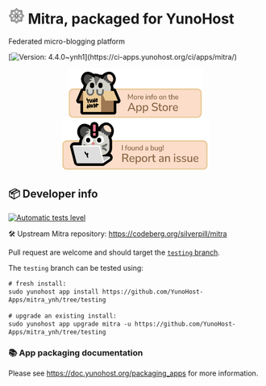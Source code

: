 <!--
N.B.: This README was automatically generated by <https://github.com/YunoHost/apps_tools/blob/main/readme_generator>
It shall NOT be edited by hand.
-->

<h1>
  <img src="https://raw.githubusercontent.com/YunoHost/apps/main/logos/mitra.png" width="32px" alt="Logo of Mitra">
  Mitra, packaged for YunoHost
</h1>

Federated micro-blogging platform

[![Version: 4.4.0~ynh1](https://img.shields.io/badge/Version-4.4.0~ynh1-rgba(0,150,0,1)?style=for-the-badge)](https://ci-apps.yunohost.org/ci/apps/mitra/)

<div align="center">
<a href="https://apps.yunohost.org/app/mitra"><img height="100px" src="https://github.com/YunoHost/yunohost-artwork/raw/refs/heads/main/badges/neopossum-badges/badge_more_info_on_the_appstore.svg"/></a>
<a href="https://github.com/YunoHost-Apps/mitra_ynh/issues"><img height="100px" src="https://github.com/YunoHost/yunohost-artwork/raw/refs/heads/main/badges/neopossum-badges/badge_report_an_issue.svg"/></a>
</div>

## 📦 Developer info

[![Automatic tests level](https://apps.yunohost.org/badge/cilevel/mitra)](https://ci-apps.yunohost.org/ci/apps/mitra/)

🛠️ Upstream Mitra repository: <https://codeberg.org/silverpill/mitra>

Pull request are welcome and should target the [`testing` branch](https://github.com/YunoHost-Apps/mitra_ynh/tree/testing).

The `testing` branch can be tested using:
```
# fresh install:
sudo yunohost app install https://github.com/YunoHost-Apps/mitra_ynh/tree/testing

# upgrade an existing install:
sudo yunohost app upgrade mitra -u https://github.com/YunoHost-Apps/mitra_ynh/tree/testing
```

### 📚 App packaging documentation

Please see <https://doc.yunohost.org/packaging_apps> for more information.